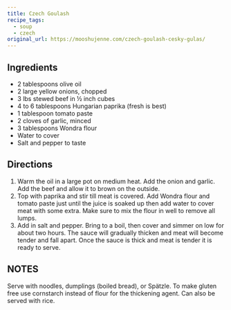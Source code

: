 ```yaml
---
title: Czech Goulash
recipe_tags:
  - soup
  - czech
original_url: https://mooshujenne.com/czech-goulash-cesky-gulas/
---
```


## Ingredients

* 2 tablespoons olive oil
* 2 large yellow onions, chopped
* 3 lbs stewed beef in ½ inch cubes
* 4 to 6 tablespoons Hungarian paprika (fresh is best)
* 1 tablespoon tomato paste
* 2 cloves of garlic, minced
* 3 tablespoons Wondra flour
* Water to cover
* Salt and pepper to taste

## Directions

1. Warm the oil in a large pot on medium heat. Add the onion and garlic. Add the beef and allow it to brown on the outside.
1. Top with paprika and stir till meat is covered. Add Wondra flour and tomato paste just until the juice is soaked up then add water to cover meat with some extra. Make sure to mix the flour in well to remove all lumps.
1. Add in salt and pepper. Bring to a boil, then cover and simmer on low for about two hours. The sauce will gradually thicken and meat will become tender and fall apart. Once the sauce is thick and meat is tender it is ready to serve.

## NOTES

Serve with noodles, dumplings (boiled bread), or Spätzle. To make gluten free use cornstarch instead of flour for the thickening agent. Can also be served with rice.